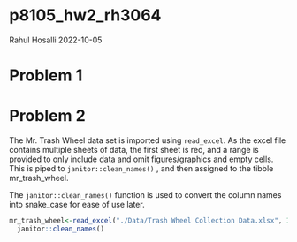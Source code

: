 p8105_hw2_rh3064
================
Rahul Hosalli
2022-10-05

# Problem 1

# Problem 2

The Mr. Trash Wheel data set is imported using `read_excel`. As the
excel file contains multiple sheets of data, the first sheet is red, and
a range is provided to only include data and omit figures/graphics and
empty cells. This is piped to `janitor::clean_names()` , and then
assigned to the tibble mr_trash_wheel.

The `janitor::clean_names()` function is used to convert the column
names into snake_case for ease of use later.

``` r
mr_trash_wheel<-read_excel("./Data/Trash Wheel Collection Data.xlsx", 1, range = "A2:N550") %>%
  janitor::clean_names()
```

